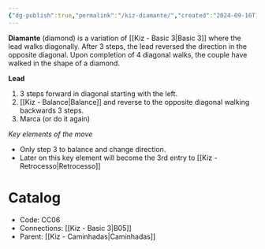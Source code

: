 ```yaml
---
{"dg-publish":true,"permalink":"/kiz-diamante/","created":"2024-09-16T14:47:26.825-04:00","updated":"2024-09-26T12:08:29.336-04:00"}
---
```



**Diamante** (diamond) is a variation of [[Kiz - Basic 3\|Basic 3]] where the lead walks diagonally. After 3 steps, the lead reversed the direction in the opposite diagonal. Upon completion of 4 diagonal walks, the couple have walked in the shape of a diamond.

**Lead**
1. 3 steps forward in diagonal starting with the left.
2. [[Kiz - Balance\|Balance]] and reverse to the opposite diagonal walking backwards 3 steps.
3. Marca (or do it again)

*Key elements of the move*
- Only step 3 to balance and change direction.
- Later on this key element will become the 3rd entry to [[Kiz - Retrocesso\|Retrocesso]]

# Catalog

- Code: CC06
- Connections: [[Kiz - Basic 3\|B05]]
- Parent: [[Kiz - Caminhadas\|Caminhadas]]